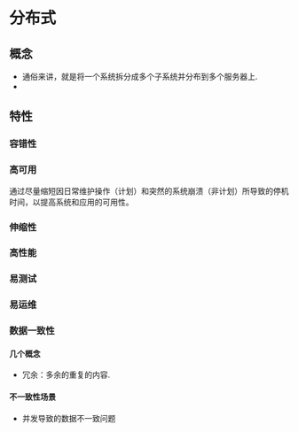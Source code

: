 # 分布式
## 概念
- 通俗来讲，就是将一个系统拆分成多个子系统并分布到多个服务器上.
- 

## 特性
### 容错性

### 高可用
通过尽量缩短因日常维护操作（计划）和突然的系统崩溃（非计划）所导致的停机时间，以提高系统和应用的可用性。

### 伸缩性
### 高性能
### 易测试
### 易运维

### 数据一致性
#### 几个概念
- 冗余：多余的重复的内容.

#### 不一致性场景
- 并发导致的数据不一致问题